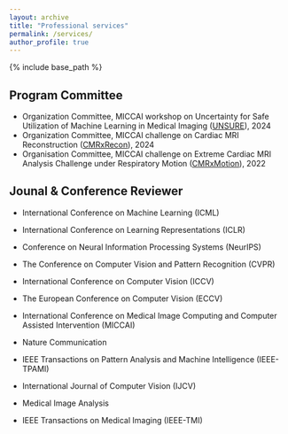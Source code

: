 ```yaml
---
layout: archive
title: "Professional services"
permalink: /services/
author_profile: true
---
```


{% include base_path %}

Program Committee
------
- Organization Committee, MICCAI workshop on Uncertainty for Safe Utilization of Machine Learning in Medical Imaging ([UNSURE](https://unsuremiccai.github.io/)), 2024
- Organization Committee, MICCAI challenge on Cardiac MRI Reconstruction ([CMRxRecon](https://cmrxrecon.github.io/2024/Home.html)), 2024
- Organisation Committee, MICCAI challenge on Extreme Cardiac MRI Analysis Challenge under Respiratory Motion ([CMRxMotion](http://cmr.miccai.cloud/)), 2022


Jounal & Conference Reviewer
------
  - International Conference on Machine Learning (ICML)

  - International Conference on Learning Representations (ICLR)

  - Conference on Neural Information Processing Systems (NeurIPS)

  - The Conference on Computer Vision and Pattern Recognition (CVPR)
  
  - International Conference on Computer Vision (ICCV)
  
  - The European Conference on Computer Vision (ECCV)
  
  - International Conference on Medical Image Computing and Computer Assisted Intervention (MICCAI)

  - Nature Communication
  
  - IEEE Transactions on Pattern Analysis and Machine Intelligence (IEEE-TPAMI)
  
  - International Journal of Computer Vision (IJCV)
  
  - Medical Image Analysis
  
  - IEEE Transactions on Medical Imaging (IEEE-TMI)
  
